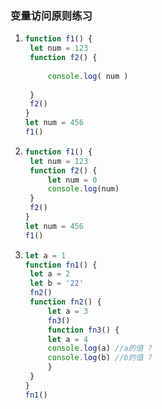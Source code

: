 ### 变量访问原则练习

1. ```javascript
   function f1() {
   	let num = 123
   	function f2() {
           
   		console.log( num )  
           
   	}
   	f2()
   }
   let num = 456
   f1() 
   ```
   
2. ```javascript
   function f1() {
   	let num = 123
   	function f2() {
   		let num = 0
   		console.log(num)
   	}
   	f2()
   }
   let num = 456
   f1()
   ```

3. ```javascript
   let a = 1
   function fn1() {
   	let a = 2
   	let b = '22'
   	fn2()
   	function fn2() {
   		let a = 3
   		fn3()
   		function fn3() {
   		let a = 4
   		console.log(a) //a的值 ? 
   		console.log(b) //b的值 ? 
   		}
   	}
   }
   fn1()
   ```

   

